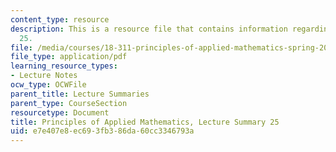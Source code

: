 ```yaml
---
content_type: resource
description: This is a resource file that contains information regarding lecture summary
  25.
file: /media/courses/18-311-principles-of-applied-mathematics-spring-2014/e7e407e8ec693fb386da60cc3346793a_MIT18_311S14_Lecture25.pdf
file_type: application/pdf
learning_resource_types:
- Lecture Notes
ocw_type: OCWFile
parent_title: Lecture Summaries
parent_type: CourseSection
resourcetype: Document
title: Principles of Applied Mathematics, Lecture Summary 25
uid: e7e407e8-ec69-3fb3-86da-60cc3346793a
---
```

